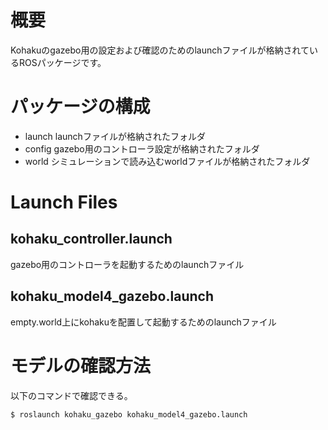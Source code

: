 # 概要

Kohakuのgazebo用の設定および確認のためのlaunchファイルが格納されているROSパッケージです。

# パッケージの構成

- launch launchファイルが格納されたフォルダ
- config gazebo用のコントローラ設定が格納されたフォルダ
- world  シミュレーションで読み込むworldファイルが格納されたフォルダ

# Launch Files

## kohaku_controller.launch

gazebo用のコントローラを起動するためのlaunchファイル

## kohaku_model4_gazebo.launch

empty.world上にkohakuを配置して起動するためのlaunchファイル

# モデルの確認方法

以下のコマンドで確認できる。

``` bash
$ roslaunch kohaku_gazebo kohaku_model4_gazebo.launch
```
